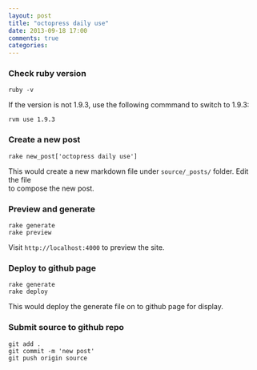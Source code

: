 ```yaml
---
layout: post
title: "octopress daily use"
date: 2013-09-18 17:00
comments: true
categories: 
---
```

### Check ruby version

    ruby -v

If the version is not 1.9.3, use the following commmand to switch to 1.9.3:

    rvm use 1.9.3

### Create a new post

    rake new_post['octopress daily use']

This would create a new markdown file under `source/_posts/` folder. Edit the file  
to compose the new post.

### Preview and generate

    rake generate
    rake preview

Visit `http://localhost:4000` to preview the site.

### Deploy to github page

    rake generate
    rake deploy

This would deploy the generate file on to github page for display.

### Submit source to github repo

    git add .
    git commit -m 'new post'
    git push origin source

